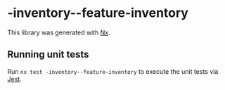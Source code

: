 # -inventory--feature-inventory

This library was generated with [Nx](https://nx.dev).

## Running unit tests

Run `nx test -inventory--feature-inventory` to execute the unit tests via [Jest](https://jestjs.io).
